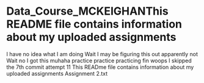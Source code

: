 # Data_Course_MCKEIGHANThis README file contains information about my uploaded assignments
I have no idea what I am doing
Wait I may be figuring this out
apparently not
Wait no I got this
muhaha
practice
practice
practicing
fin
woops I skipped the 7th commit
attempt 11
This READme file contains information about my uploaded assignments
Assignment 2.txt
